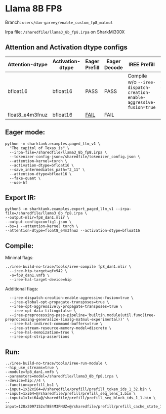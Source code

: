 # Llama 8B FP8
Branch: `users/dan-garvey/enable_custom_fp8_matmul`

Irpa file: `/sharedfile/llama3_8b_fp8.irpa` on SharkMi300X

## Attention and Activation dtype configs
| Attention-dtype | Activation-dtype | Eager Prefill | Eager Decode | IREE Prefill | IREE Decode | Tracy Profile | Numerics(ppl) | Comments|
|-----------------|------------------|---------------|--------------|--------------|-------------|---------------|---------|---------|
|bfloat16 | bfloat16 | PASS | PASS | Compile w/o `--iree-dispatch-creation-enable-aggressive-fusion=true` | Compile w/o `--iree-dispatch-creation-enable-aggressive-fusion=true` | | [IREE ppl](https://gist.github.com/archana-ramalingam/2f8f63ed7d228d66b3f5ece79295c4e7) | |
|float8_e4m3fnuz | bfloat16 | [FAIL](https://gist.github.com/aviator19941/fe1f129557632896a8fabf573c973b5b) | FAIL | | | |  |

## Eager mode:
```
python -m sharktank.examples.paged_llm_v1 \
  "The capitol of Texas is" \
  --irpa-file=/sharedfile/llama3_8b_fp8.irpa \
  --tokenizer-config-json=/sharedfile/tokenizer_config.json \
  --attention-kernel=torch \
  --activation-dtype=bfloat16 \
  --save_intermediates_path="2_11" \
  --attention-dtype=bfloat16 \
  --fake-quant \
  --use-hf
```

## Export IR:
```
python3 -m sharktank.examples.export_paged_llm_v1 --irpa-file=/sharedfile/llama3_8b_fp8.irpa \
--output-mlir=fp8_dan1.mlir \
--output-config=config1.json \
--bs=1 --attention-kernel torch \
--attention-dtype=float8_e4m3fnuz --activation-dtype=bfloat16
```

## Compile:
Minimal flags:
```
../iree-build-no-trace/tools/iree-compile fp8_dan1.mlir \
  --iree-hip-target=gfx942 \
  -o=fp8_dan1.vmfb \
  --iree-hal-target-device=hip
```

Additional flags:
```
  --iree-dispatch-creation-enable-aggressive-fusion=true \
  --iree-global-opt-propagate-transposes=true \
  --iree-opt-aggressively-propagate-transposes=true \
  --iree-opt-data-tiling=false \
  --iree-preprocessing-pass-pipeline='builtin.module(util.func(iree-preprocessing-generalize-linalg-matmul-experimental))' \
  --iree-hal-indirect-command-buffers=true \
  --iree-stream-resource-memory-model=discrete \
  --iree-hal-memoization=true \
  --iree-opt-strip-assertions
```

## Run:
```
../iree-build-no-trace/tools/iree-run-module \
--hip_use_streams=true \
--module=fp8_dan1.vmfb \
--parameters=model=/sharedfile/llama3_8b_fp8.irpa \
--device=hip://4 \
--function=prefill_bs1 \
--input=1x32xi64=@/sharedfile/prefill/prefill_token_ids_1_32.bin \
--input=1xi64=@/sharedfile/prefill/prefill_seq_lens_1.bin \
--input=1x1xi64=@/sharedfile/prefill/prefill_seq_block_ids_1_1.bin \
--input=128x2097152xf8E4M3FNUZ=@/sharedfile/prefill/prefill_cache_state_128_2097152.bin
```
